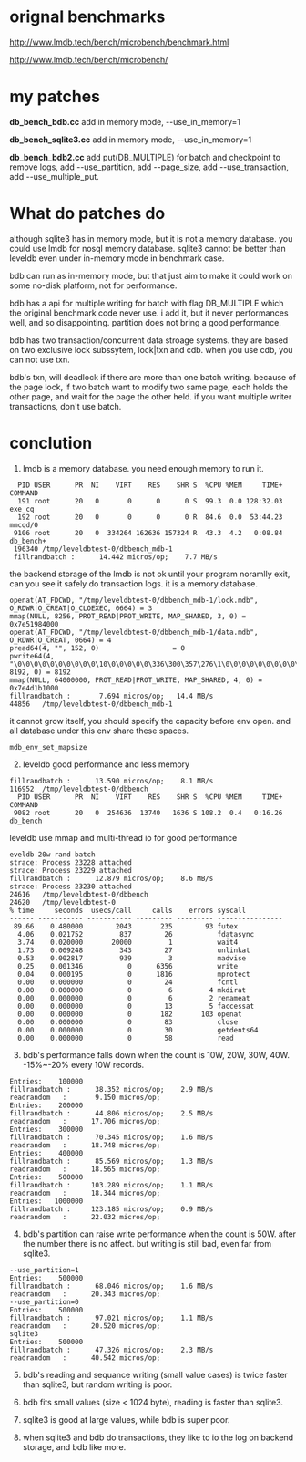 # orignal benchmarks

http://www.lmdb.tech/bench/microbench/benchmark.html

http://www.lmdb.tech/bench/microbench/

# my patches
**db_bench_bdb.cc** add in memory mode, --use_in_memory=1

**db_bench_sqlite3.cc** add in memory mode, --use_in_memory=1

**db_bench_bdb2.cc** add put(DB_MULTIPLE) for batch and checkpoint to remove logs, add --use_partition, add --page_size, add --use_transaction, add --use_multiple_put.

# What do patches do
although sqlite3 has in memory mode, but it is not a memory database. you could use lmdb for nosql memory database. sqlite3 cannot be better than leveldb even under in-memory mode in benchmark case.

bdb can run as in-memory mode, but that just aim to make it could work on some no-disk platform, not for performance.

bdb has a api for multiple writing for batch with flag DB_MULTIPLE which the original benchmark code never use. i add it, but it never performances well, and so disappointing. partition does not bring a good performance.

bdb has two transaction/concurrent data stroage systems. they are based on two exclusive lock subssytem, lock|txn and cdb. when you use cdb, you can not use txn.

bdb's txn, will deadlock if there are more than one batch writing. because of the page lock, if two batch want to modify two same page, each holds the other page, and wait for the page the other held. if you want multiple writer transactions, don't use batch.

# conclution
1. lmdb is a memory database. you need enough memory to run it.
```
  PID USER      PR  NI    VIRT    RES    SHR S  %CPU %MEM     TIME+ COMMAND   
  191 root      20   0       0      0      0 S  99.3  0.0 128:32.03 exe_cq    
  192 root      20   0       0      0      0 R  84.6  0.0  53:44.23 mmcqd/0   
 9106 root      20   0  334264 162636 157324 R  43.3  4.2   0:08.84 db_bench+ 
 196340	/tmp/leveldbtest-0/dbbench_mdb-1
 fillrandbatch :      14.442 micros/op;    7.7 MB/s    
```
the backend storage of the lmdb is not ok until your program noramlly exit, can you see it safely do transaction logs. it is a memory database. 
```
openat(AT_FDCWD, "/tmp/leveldbtest-0/dbbench_mdb-1/lock.mdb", O_RDWR|O_CREAT|O_CLOEXEC, 0664) = 3
mmap(NULL, 8256, PROT_READ|PROT_WRITE, MAP_SHARED, 3, 0) = 0x7e51984000
openat(AT_FDCWD, "/tmp/leveldbtest-0/dbbench_mdb-1/data.mdb", O_RDWR|O_CREAT, 0664) = 4
pread64(4, "", 152, 0)                  = 0
pwrite64(4, "\0\0\0\0\0\0\0\0\0\0\10\0\0\0\0\0\336\300\357\276\1\0\0\0\0\0\0\0\0\0\0\0"..., 8192, 0) = 8192
mmap(NULL, 64000000, PROT_READ|PROT_WRITE, MAP_SHARED, 4, 0) = 0x7e4d1b1000
fillrandbatch :       7.694 micros/op;   14.4 MB/s   
44856	/tmp/leveldbtest-0/dbbench_mdb-1
```
it cannot grow itself, you should specify the capacity before env open. and all database under this env share these spaces.
```
mdb_env_set_mapsize
```
2. leveldb good performance and less memory
```
fillrandbatch :      13.590 micros/op;    8.1 MB/s    
116952	/tmp/leveldbtest-0/dbbench
  PID USER      PR  NI    VIRT    RES    SHR S  %CPU %MEM     TIME+ COMMAND   
 9082 root      20   0  254636  13740   1636 S 108.2  0.4   0:16.26 db_bench 
```
leveldb use mmap and multi-thread io for good performance
```
eveldb 20w rand batch
strace: Process 23228 attached
strace: Process 23229 attached                      
fillrandbatch :      12.879 micros/op;    8.6 MB/s   
strace: Process 23230 attached
24616	/tmp/leveldbtest-0/dbbench
24620	/tmp/leveldbtest-0
% time     seconds  usecs/call     calls    errors syscall
------ ----------- ----------- --------- --------- ----------------
 89.66    0.480000        2043       235        93 futex
  4.06    0.021752         837        26           fdatasync
  3.74    0.020000       20000         1           wait4
  1.73    0.009248         343        27           unlinkat
  0.53    0.002817         939         3           madvise
  0.25    0.001346           0      6356           write
  0.04    0.000195           0      1816           mprotect
  0.00    0.000000           0        24           fcntl
  0.00    0.000000           0         6         4 mkdirat
  0.00    0.000000           0         6         2 renameat
  0.00    0.000000           0        13         5 faccessat
  0.00    0.000000           0       182       103 openat
  0.00    0.000000           0        83           close
  0.00    0.000000           0        30           getdents64
  0.00    0.000000           0        58           read
```
3. bdb's performance falls down when the count is 10W, 20W, 30W, 40W. -15%~-20% every 10W records.
```
Entries:    100000
fillrandbatch :      38.352 micros/op;    2.9 MB/s   
readrandom   :       9.150 micros/op;   
Entries:    200000
fillrandbatch :      44.806 micros/op;    2.5 MB/s   
readrandom   :      17.706 micros/op;   
Entries:    300000
fillrandbatch :      70.345 micros/op;    1.6 MB/s   
readrandom   :      18.748 micros/op;     
Entries:    400000
fillrandbatch :      85.569 micros/op;    1.3 MB/s   
readrandom   :      18.565 micros/op;                
Entries:    500000
fillrandbatch :     103.289 micros/op;    1.1 MB/s   
readrandom   :      18.344 micros/op;                
Entries:   1000000
fillrandbatch :     123.185 micros/op;    0.9 MB/s 
readrandom   :      22.032 micros/op;  
```
4. bdb's partition can raise write performance when the count is 50W. after the number there is no affect. but writing is still bad, even far from sqlite3.
```
--use_partition=1
Entries:    500000
fillrandbatch :      68.046 micros/op;    1.6 MB/s   
readrandom   :      20.343 micros/op;  
--use_partition=0
Entries:    500000
fillrandbatch :      97.021 micros/op;    1.1 MB/s   
readrandom   :      20.520 micros/op;         
sqlite3
Entries:    500000
fillrandbatch :      47.326 micros/op;    2.3 MB/s   
readrandom   :      40.542 micros/op;  
```
5. bdb's reading and sequance writing (small value cases) is twice faster than sqlite3, but random writing is poor.

3. bdb fits small values (size < 1024 byte), reading is faster than sqlite3.

4. sqlite3 is good at large values, while bdb is super poor.

5. when sqlite3 and bdb do transactions, they like to io the log on backend storage, and bdb like more. 
